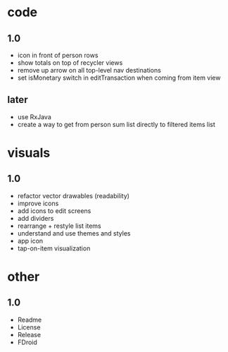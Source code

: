 # code
## 1.0
- icon in front of person rows
- show totals on top of recycler views
- remove up arrow on all top-level nav destinations
- set isMonetary switch in editTransaction when coming from item view
## later
- use RxJava
- create a way to get from person sum list directly to filtered items list

# visuals
## 1.0
- refactor vector drawables (readability)
- improve icons
- add icons to edit screens
- add dividers
- rearrange + restyle list items
- understand and use themes and styles
- app icon
- tap-on-item visualization

# other
## 1.0
- Readme
- License
- Release 
- FDroid
